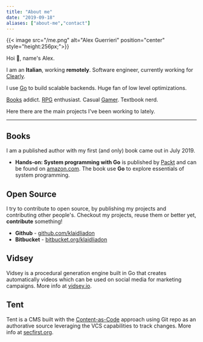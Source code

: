 ```yaml
---
title: "About me"
date: "2019-09-18"
aliases: ["about-me","contact"]
---
```


{{< image src="/me.png" alt="Alex Guerrieri" position="center" style="height:256px;">}}

Hoi :wave:, name's Alex.

I am an **Italian**, working **remotely**. Software engineer, currently working for [Clearly](https://www.helloclearly.com/ "Clearly").

I use [Go](https://golang.org "Golang") to build scalable backends. Huge fan of low level optimizations.

[Books](https://www.goodreads.com/klaidliadon "Good Reads") addict. [RPG](https://app.roll20.net/users/120129/klaid-liadon "Roll20") enthusiast. Casual [Gamer](http://steamcommunity.com/id/KlaidLiadon/ "Steam"). Textbook nerd.

Here there are the main projects I've been working to lately.

---

## Books

I am a published author with my first (and only) book came out in July 2019.

- **Hands-on: System programming with Go** is published by [Packt](https://packtpub.com) and can be found on [amazon.com](https://amzn.to/2ZSLWzj "System programming"). The book use **Go** to explore essentials of system programming.

## Open Source

I try to contribute to open source, by publishing my projects and contributing other people's. Checkout my projects, reuse them or better yet, **contribute** something!

* **Github** - [github.com/klaidliadon](https://github.com/klaidliadon "Github")
* **Bitbucket** - [bitbucket.org/klaidliadon](https://bitbucket.org/klaidliadon/ "Bitbucket")

## Vidsey

Vidsey is a procedural generation engine built in Go that creates automatically videos which can be used on social media for marketing campaigns. More info at [vidsey.io](https://vidsey.io "Vidsey").

## Tent

Tent is a CMS built with the [Content-as-Code](http://iilab.github.io/contentascode/) approach using Git repo as an authorative source leveraging the VCS capabilities to track changes. More info at [secfirst.org](https://secfirst.org/tent "Security First").